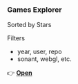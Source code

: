 ### Games Explorer

Sorted by Stars

Filters
- year, user, repo
- sonant, webgl, etc.

👉 **[Open](https://bacionejs.github.io/stuff/games.html)**



